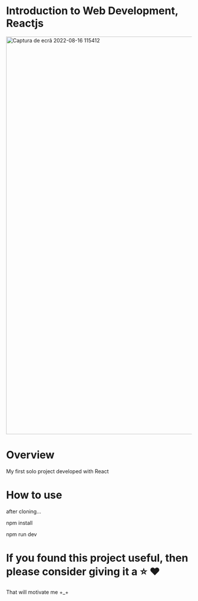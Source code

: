 # Introduction to Web Development, Reactjs

<img width="1080" alt="Captura de ecrã 2022-08-16 115412" src="https://user-images.githubusercontent.com/110233070/184863039-c38193c3-d84f-4af3-8350-9fac686556f1.png">

# Overview

My first solo project developed with React 

# How to use

after cloning...

<p>npm install</p>
<p>npm run dev</p>

# If you found this project useful, then please consider giving it a ⭐ ❤️

That will motivate me +_+
